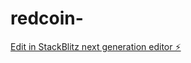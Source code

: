 # redcoin-

[Edit in StackBlitz next generation editor ⚡️](https://stackblitz.com/~/github.com/aks212/redcoin-)